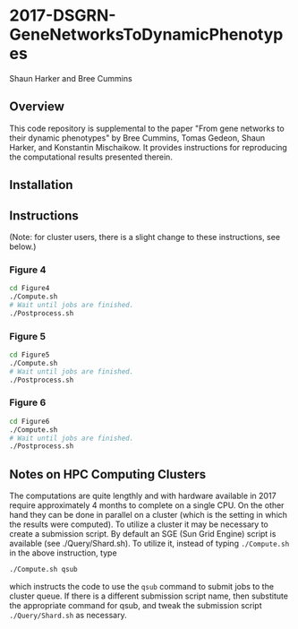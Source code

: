 # 2017-DSGRN-GeneNetworksToDynamicPhenotypes

Shaun Harker and Bree Cummins

## Overview 

This code repository is supplemental to the paper "From gene networks to their dynamic phenotypes" by Bree Cummins, Tomas Gedeon, Shaun Harker, and Konstantin Mischaikow. It provides instructions for reproducing the computational results presented therein.

## Installation


## Instructions

(Note: for cluster users, there is a slight change to these instructions, see below.)

### Figure 4

```bash
cd Figure4
./Compute.sh
# Wait until jobs are finished.
./Postprocess.sh
```

### Figure 5

```bash
cd Figure5
./Compute.sh
# Wait until jobs are finished.
./Postprocess.sh
```

### Figure 6

```bash
cd Figure6
./Compute.sh
# Wait until jobs are finished.
./Postprocess.sh
```

## Notes on HPC Computing Clusters

The computations are quite lengthly and with hardware available in 2017 require approximately 4 months to complete on a single CPU. On the other hand they can be done in parallel on a cluster (which is the setting in which the results were computed). To utilize a cluster it may be necessary to create a submission script. By default an SGE (Sun Grid Engine) script is available (see ./Query/Shard.sh). To utilize it, instead of typing `./Compute.sh` in the above instruction, type

```bash
./Compute.sh qsub
```

which instructs the code to use the `qsub` command to submit jobs to the cluster queue. If there is a different submission script name, then substitute the appropriate command for qsub, and tweak the submission script `./Query/Shard.sh` as necessary.

